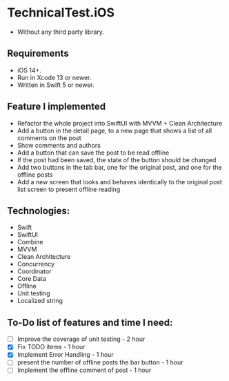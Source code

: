 # TechnicalTest.iOS
* Without any third party library.

## Requirements
- iOS 14+.
- Run in Xcode 13 or newer.
- Written in Swift 5 or newer.

## Feature I implemented
- Refactor the whole project into SwiftUI with MVVM + Clean Architecture
- Add a button in the detail page, to a new page that shows a list of all comments on the post
- Show comments and authors
- Add a button that can save the post to be read offline
- If the post had been saved, the state of the button should be changed
- Add two buttons in the tab bar, one for the original post, and one for the offline posts
- Add a new screen that looks and behaves identically to the original post list screen to present offline reading

## Technologies:
- Swift
- SwiftUI
- Combine
- MVVM
- Clean Architecture
- Concurrency
- Coordinator
- Core Data
- Offline
- Unit testing
- Localized string

## To-Do list of features and time I need:
- [ ] Improve the coverage of unit testing - 2 hour
- [x] Fix TODO items - 1 hour
- [x] Implement Error Handling - 1 hour
- [ ] present the number of offline posts the bar button - 1 hour
- [ ] Implement the offline comment of post - 1 hour
